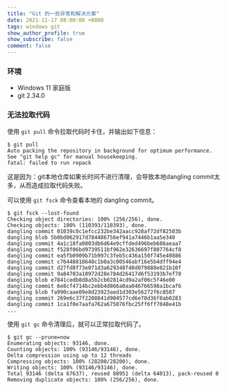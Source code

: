 ```yaml
---
title: "Git 的一些异常和解决方案"
date: 2021-11-17 08:00:00 +0800
tags: windows git
show_author_profile: true
show_subscribe: false
comment: false
---
```


### 环境

- Windows 11 家庭版
- git 2.34.0

### 无法拉取代码

使用 `git pull` 命令拉取代码时卡住，并输出如下信息：

```
$ git pull
Auto packing the repository in background for optimum performance.
See "git help gc" for manual housekeeping.
fatal: failed to run repack
```

这是因为：git本地仓库如果长时间不进行清理，会导致本地dangling commit太多，从而造成拉取代码失败。

可以使用 `git fsck` 命令查看本地的 dangling commit。

```
$ git fsck --lost-found
Checking object directories: 100% (256/256), done.
Checking objects: 100% (110393/110393), done.
dangling commit 01039c0c1efcc232be342aacc928af72df82503b
dangling blob 5b0bd062917d784486756ef941a7446b1aa5e340
dangling commit 4a1c18fa0803db6d64e9cffded496beb686aeaa7
dangling commit f528f06bd9739511bf962e32636697f807764cf8
dangling commit ea5fb0909b71b997c3feb5c436a150f745e40886
dangling commit c76448818640c1b0a3c00546abf16e5b4dff94e4
dangling commit d27fd8f73e071d3a629348f40d079888e821b10f
dangling commit 9a84703a10972d28e784d26417d6f53193b7ef78
dangling blob e7841cedb8d8a5b2cb02814cd9a2af06c5f46e00
dangling commit 6e8cf4714bc2ebb4d866a0aa046766598a1bcaf6
dangling blob fa990caae09e8d23923aed1d303e56272f6c8587
dangling commit 269e6c37f2208841d904577cd6e70d36f8ab0283
dangling commit 1ca1f0e7aafa762a675076fbc25ff6ff7048e41b
...
```

使用 `git gc` 命令清理后，就可以正常拉取代码了。

```
$ git gc --prune=now
Enumerating objects: 93146, done.
Counting objects: 100% (93146/93146), done.
Delta compression using up to 12 threads
Compressing objects: 100% (28200/28200), done.
Writing objects: 100% (93146/93146), done.
Total 93146 (delta 67637), reused 88951 (delta 64013), pack-reused 0
Removing duplicate objects: 100% (256/256), done.
```
